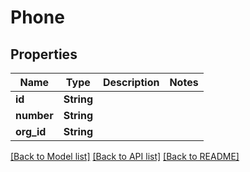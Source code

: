 # Phone

## Properties

Name | Type | Description | Notes
------------ | ------------- | ------------- | -------------
**id** | **String** |  | 
**number** | **String** |  | 
**org_id** | **String** |  | 

[[Back to Model list]](../README.md#documentation-for-models) [[Back to API list]](../README.md#documentation-for-api-endpoints) [[Back to README]](../README.md)


